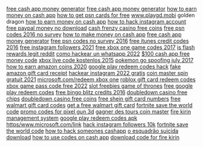 <a href="https://lookerstudio.google.com/reporting/9887e395-79c8-43aa-adf1-be1f118b968d/page/oyqDD">free cash app money generator</a>
<a href="https://lookerstudio.google.com/reporting/aade8ce8-8bf5-4cf0-a6ae-d8411ddce879/page/xnoDD">free cash app money generator</a>
<a href="https://lookerstudio.google.com/reporting/e4db213a-12c6-4ded-bd56-9c15952929b5/page/7snED">how to earn money on cash app</a>
<a href="https://lookerstudio.google.com/reporting/e541d4f7-e7c8-4912-8b1c-7679d521626d/page/nGHED">how to get psn cards for free</a>
<a href="https://lookerstudio.google.com/reporting/d2e1f185-2fb1-4962-bb5f-c06997fb6e91/page/ZXrDD">www.playgd.mobi golden dragon</a>
<a href="https://lookerstudio.google.com/reporting/d7069a20-f02a-4fe6-b25f-3ffeb0bd321b/page/1snED">how to earn money on cash app</a>
<a href="https://lookerstudio.google.com/u/0/reporting/254806b8-a561-4be9-a0eb-5aa9d40b2ac3/page/YWMED">how to hack instagram account</a>
<a href="https://lookerstudio.google.com/reporting/a4eb604f-30ca-4689-9ccf-1dd0f8497119/page/etWED">free paypal money no download</a>
<a href="https://lookerstudio.google.com/reporting/5bef48bb-2db9-4f90-b560-fc0e714a2843/page/ONgDD">cash frenzy casino free coins</a>
<a href="https://lookerstudio.google.com/reporting/d042cf20-40dd-4304-a9fb-de90e7329223/page/DjD">free psn codes 2016 no survey</a>
<a href="https://lookerstudio.google.com/reporting/6bed8628-6f94-42b1-93f6-60b87503dfea/page/6zXD">how to make money on cash app</a>
<a href="https://lookerstudio.google.com/reporting/d88a0cf6-92cf-408b-b91e-7a0e9fc0e046/page/0IaDD">free cash app money generator</a>
<a href="https://lookerstudio.google.com/reporting/d042cf20-40dd-4304-a9fb-de90e7329223/page/DjD">free psn codes no survey 2016</a>
<a href="https://lookerstudio.google.com/reporting/2ca0f545-5cd2-4bcb-8218-108cebd907d6/page/DjD">free itunes credit codes 2016</a>
<a href="https://lookerstudio.google.com/reporting/6cdfe36f-bc05-4176-a839-a5efd8ed4e07/page/DjD">free instagram followers 2021</a>
<a href="https://lookerstudio.google.com/u/0/reporting/ae3ff9fb-755d-46c8-aa9b-5413196f9abd/page/DjD">free xbox one game codes 2017</a>
<a href="https://lookerstudio.google.com/reporting/c5814672-f294-433e-b25a-675d741d476d/page/AceZB">is flash rewards legit reddit</a>
<a href="https://lookerstudio.google.com/reporting/df722b63-0fc2-4758-8cf9-aeb97a2a7934/page/Sd03C">como hackear un whatsapp 2022</a>
<a href="https://lookerstudio.google.com/reporting/5031393e-db57-49fb-ab66-6ae059b37a61/page/oWgDD">$100 cash app free money code</a>
<a href="https://lookerstudio.google.com/reporting/1098c563-605c-4fdf-bfb9-8443677e448e/page/DjD">xbox live code kostenlos 2015</a>
<a href="https://lookerstudio.google.com/reporting/48f6c1c4-2e6c-45a0-9f61-46f029330674/page/DjD">pokemon go spoofing july 2017</a>
<a href="https://lookerstudio.google.com/reporting/94ad2e87-60fc-4b62-ad1e-db274a6c2781/page/DjD">how to earn amazon coins 2020</a>
<a href="https://lookerstudio.google.com/reporting/d261168c-5b9b-4330-9480-b0bdae53a50a/page/DjD">google play redeem codes hack</a>
<a href="https://lookerstudio.google.com/reporting/d51b41f6-bb13-4d9a-be2c-b6a69ff4d597/page/DjD">fake amazon gift card receipt</a>
<a href="https://lookerstudio.google.com/reporting/aa9cb5f9-7ee0-4e3c-9dcd-8ec8f28c0225/page/DjD">hackear instagram 2022 gratis</a>
<a href="https://lookerstudio.google.com/reporting/87eecb2b-1a73-4f73-90a8-76657c396223/page/DjD">coin master spin gratuit 2021</a>
<a href="https://lookerstudio.google.com/reporting/1190c001-512f-4057-ad2f-c15bd24b8397/page/DjD">microsoft.com/redeem xbox one</a>
<a href="https://lookerstudio.google.com/reporting/0ace2840-6587-486f-b3c4-6355562fa038/page/e4fDD">roblox gift card redeem codes</a>
<a href="https://lookerstudio.google.com/reporting/9fc72493-507a-4c6f-85cd-a4a08ca7dcc9/page/DjD">xbox game pass code free 2022</a>
<a href="https://lookerstudio.google.com/reporting/4c21f911-567a-43e6-89bf-d248668791b3/page/DjD">slot freebies game of thrones</a>
<a href="https://lookerstudio.google.com/reporting/822a7e64-d59b-42dc-b15d-fbc0817c0f65/page/4MgDD">free google play redeem codes</a>
<a href="https://lookerstudio.google.com/reporting/b032dbb7-ccdc-40c5-a3e0-b945efa74ae6/page/DjD">free bingo blitz credits 2016</a>
<a href="https://lookerstudio.google.com/reporting/eac12459-7c13-4919-bed6-4b7934b79eac/page/ZmhED">doubledown casino free chips</a>
<a href="https://lookerstudio.google.com/reporting/eac12459-7c13-4919-bed6-4b7934b79eac/page/ZmhED">doubledown casino free coins</a>
<a href="https://lookerstudio.google.com/reporting/cc9ffd54-8259-438b-9eb9-b3f9ec29f27d/page/muWED">free shein gift card numbers</a>
<a href="https://lookerstudio.google.com/reporting/f8e243fc-5fab-42a8-b34f-5c0b03fde4aa/page/NvWED">free walmart gift card codes</a>
<a href="https://lookerstudio.google.com/reporting/f8e243fc-5fab-42a8-b34f-5c0b03fde4aa/page/NvWED">get a free walmart gift card</a>
<a href="https://lookerstudio.google.com/u/0/reporting/9ba595a3-12a4-45dc-919a-bb5bffa32b1f/page/DjD">fortnite save the world code</a>
<a href="https://lookerstudio.google.com/reporting/03dd9238-aeb6-4134-8b73-3430dabefe15/page/bTgDD">promo codes for pixel gun 3d</a>
<a href="https://lookerstudio.google.com/reporting/771e5979-cc09-43d3-bc7b-d1c0377f82de/page/DjD">gagner des tours coin master</a>
<a href="https://lookerstudio.google.com/reporting/423d281a-0531-4811-a20a-5de4b7e2e720/page/DjD">fire kirin management system</a>
<a href="https://lookerstudio.google.com/reporting/4c12842f-686a-446d-a7ec-c8bc2cc0c9d5/page/DjD">google play redeem codes apk</a>
<a href="https://lookerstudio.google.com/reporting/0560717c-24fa-4429-a55e-fe15580dc413/page/DjD">https/www.microsoft.com/link</a>
<a href="https://lookerstudio.google.com/reporting/1166d64e-3275-46c0-8138-4fc6e541e0d2/page/DjD">hack instagram followers 10k</a>
<a href="https://lookerstudio.google.com/reporting/a8eb2f73-1e9d-4188-b880-adce8e1c6396/page/DjD">fortnite save the world code</a>
<a href="https://lookerstudio.google.com/reporting/31e615d1-b9cb-4a08-849a-96a9f3fe96fe/page/DjD">how to hack someones cashapp</a>
<a href="https://lookerstudio.google.com/reporting/e5a8770c-29a8-410c-b27a-6a5a6d86dd51/page/DjD">o esquadrão suicida download</a>
<a href="https://lookerstudio.google.com/reporting/632d6464-e85e-4c89-ba85-e3d5f9344c8c/page/DjD">how to use codes on cash app</a>
<a href="https://lookerstudio.google.com/reporting/d220e54b-1071-4753-9e5b-08181e6add85/page/M01AD">download code for fire kirin</a>
